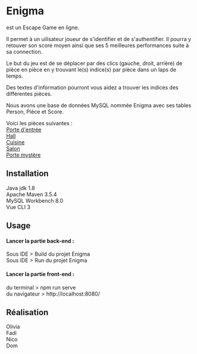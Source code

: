 # Enigma

est un Escape Game en ligne.

Il permet à un uilisateur joueur de s'identifier et de s'authentifier.
Il pourra y retouver son score moyen ainsi que ses 5 meilleures performances
suite à sa connection.

Le but du jeu est de se déplacer par des clics (gauche, droit, arrière) 
de pièce en pièce en y trouvant le(s) indice(s) par pièce dans un laps de
temps.

Des textes d'information pourront vous aidez a trouver les indices des différentes pièces.  

Nous avons une base de données MySQL nommée Enigma avec ses tables Person, Pièce et Score.  

Voici les pièces suivantes :  
[Porte d'entrée](https://imgur.com/juwrHV3)  
[Hall](https://imgur.com/48qourp)  
[Cuisine](https://imgur.com/wXUH39E)  
[Salon](https://imgur.com/qGF7Iuu)  
[Porte mystère](https://imgur.com/B9YEXdm)  


## Installation

Java jdk 1.8  
Apache Maven 3.5.4  
MySQL Workbench 8.0  
Vue CLI 3  

## Usage

#### Lancer la partie back-end :  
Sous IDE > Build du projet Enigma  
Sous IDE > Run du projet Enigma  

#### Lancer la partie front-end :  
du terminal > npm run serve  
du navigateur >  http://localhost:8080/  

## Réalisation

Olivia  
Fadi  
Nico  
Dom  


